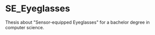 # SE_Eyeglasses
Thesis about "Sensor-equipped Eyeglasses" for a bachelor degree in computer science.
